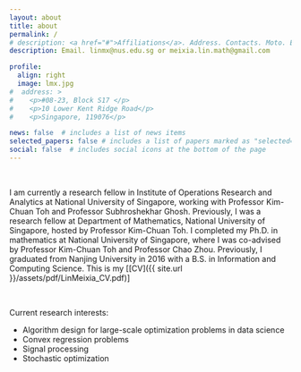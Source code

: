 ```yaml
---
layout: about
title: about
permalink: /
# description: <a href="#">Affiliations</a>. Address. Contacts. Moto. Etc.
description: Email. linmx@nus.edu.sg or meixia.lin.math@gmail.com

profile:
  align: right
  image: lmx.jpg
#  address: >
#    <p>#08-23, Block S17 </p>
#    <p>10 Lower Kent Ridge Road</p>
#    <p>Singapore, 119076</p>

news: false  # includes a list of news items
selected_papers: false # includes a list of papers marked as "selected={true}"
social: false  # includes social icons at the bottom of the page
---
```


&nbsp;

I am currently a research fellow in Institute of Operations Research and Analytics at National University of Singapore, working with Professor Kim-Chuan Toh and Professor Subhroshekhar Ghosh. Previously, I was a research fellow at Department of Mathematics, National University of Singapore, hosted by Professor Kim-Chuan Toh. I completed my Ph.D. in mathematics at National University of Singapore, where I was co-advised by Professor Kim-Chuan Toh and Professor Chao Zhou. Previously, I graduated from Nanjing University in 2016 with a B.S. in Information and Computing Science. This is my [[CV]({{ site.url }}/assets/pdf/LinMeixia_CV.pdf)]

&nbsp;

Current research interests:
* Algorithm design for large-scale optimization problems in data science
* Convex regression problems
* Signal processing
* Stochastic optimization
